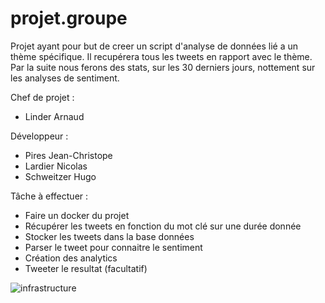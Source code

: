 # projet.groupe

Projet ayant pour but de creer un script d'analyse de données lié a un thème
spécifique. Il recupérera tous les tweets en rapport avec le thème. Par la
suite nous ferons des stats, sur les 30 derniers jours, nottement sur
les analyses de sentiment.


Chef de projet :
*  Linder Arnaud

Développeur :
*  Pires Jean-Christope
*  Lardier Nicolas
*  Schweitzer Hugo


Tâche à effectuer :

* Faire un docker du projet
* Récupérer les tweets en fonction du mot clé sur une durée donnée
* Stocker les tweets dans la base données
* Parser le tweet pour connaitre le sentiment
* Création des analytics
* Tweeter le resultat (facultatif)


![infrastructure](https://cdn.discordapp.com/attachments/694457937070129155/694846598857097216/unknown.png)